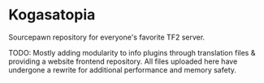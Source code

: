 # Kogasatopia
Sourcepawn repository for everyone's favorite TF2 server.

TODO: Mostly adding modularity to info plugins through translation files & providing a website frontend repository. All files uploaded here have undergone a rewrite for additional performance and memory safety.
